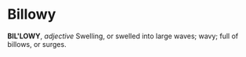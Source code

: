 # Billowy

**BIL'LOWY**, _adjective_ Swelling, or swelled into large waves; wavy; full of billows, or surges.